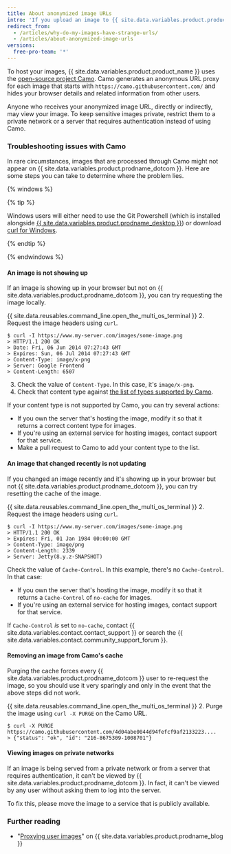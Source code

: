 ```yaml
---
title: About anonymized image URLs
intro: 'If you upload an image to {{ site.data.variables.product.product_name }}, the URL of the image will be modified so your information is not trackable.'
redirect_from:
  - /articles/why-do-my-images-have-strange-urls/
  - /articles/about-anonymized-image-urls
versions:
  free-pro-team: '*'
---
```


To host your images, {{ site.data.variables.product.product_name }} uses the [open-source project Camo](https://github.com/atmos/camo). Camo generates an anonymous URL proxy for each image that starts with ```https://camo.githubusercontent.com/``` and hides your browser details and related information from other users.

Anyone who receives your anonymized image URL, directly or indirectly, may view your image. To keep sensitive images private, restrict them to a private network or a server that requires authentication instead of using Camo.

### Troubleshooting issues with Camo

In rare circumstances, images that are processed through Camo might not appear on {{ site.data.variables.product.prodname_dotcom }}. Here are some steps you can take to determine where the problem lies.

{% windows %}

{% tip %}

Windows users will either need to use the Git Powershell (which is installed alongside [{{ site.data.variables.product.prodname_desktop }}](https://desktop.github.com/)) or download [curl for Windows](http://curl.haxx.se/download.html).

{% endtip %}

{% endwindows %}

#### An image is not showing up

If an image is showing up in your browser but not on {{ site.data.variables.product.prodname_dotcom }}, you can try requesting the image locally.

{{ site.data.reusables.command_line.open_the_multi_os_terminal }}
2. Request the image headers using `curl`.
  ```shell
  $ curl -I https://www.my-server.com/images/some-image.png
  > HTTP/1.1 200 OK
  > Date: Fri, 06 Jun 2014 07:27:43 GMT
  > Expires: Sun, 06 Jul 2014 07:27:43 GMT
  > Content-Type: image/x-png
  > Server: Google Frontend
  > Content-Length: 6507
  ```
3. Check the value of `Content-Type`. In this case, it's `image/x-png`.
4. Check that content type against [the list of types supported by Camo](https://github.com/atmos/camo/blob/master/mime-types.json).

If your content type is not supported by Camo, you can try several actions:
  * If you own the server that's hosting the image, modify it so that it returns a correct content type for images.
  * If you're using an external service for hosting images, contact support for that service.
  * Make a pull request to Camo to add your content type to the list.

#### An image that changed recently is not updating

If you changed an image recently and it's showing up in your browser but not {{ site.data.variables.product.prodname_dotcom }}, you can try resetting the cache of the image.

{{ site.data.reusables.command_line.open_the_multi_os_terminal }}
2. Request the image headers using `curl`.
  ```shell
  $ curl -I https://www.my-server.com/images/some-image.png
  > HTTP/1.1 200 OK
  > Expires: Fri, 01 Jan 1984 00:00:00 GMT
  > Content-Type: image/png
  > Content-Length: 2339
  > Server: Jetty(8.y.z-SNAPSHOT)
  ```

Check the value of `Cache-Control`. In this example, there's no `Cache-Control`. In that case:
  * If you own the server that's hosting the image, modify it so that it returns a `Cache-Control` of `no-cache` for images.
  * If you're using an external service for hosting images, contact support for that service.

 If `Cache-Control` *is* set to `no-cache`, contact {{ site.data.variables.contact.contact_support }} or search the {{ site.data.variables.contact.community_support_forum }}.

#### Removing an image from Camo's cache

Purging the cache forces every {{ site.data.variables.product.prodname_dotcom }} user to re-request the image, so you should use it very sparingly and only in the event that the above steps did not work.

{{ site.data.reusables.command_line.open_the_multi_os_terminal }}
2. Purge the image using `curl -X PURGE` on the Camo URL.
  ```shell
  $ curl -X PURGE https://camo.githubusercontent.com/4d04abe0044d94fefcf9af2133223....
  > {"status": "ok", "id": "216-8675309-1008701"}
  ```

#### Viewing images on private networks

If an image is being served from a private network or from a server that requires authentication, it can't be viewed by {{ site.data.variables.product.prodname_dotcom }}. In fact, it can't be viewed by any user without asking them to log into the server.

To fix this, please move the image to a service that is publicly available.

### Further reading

- "[Proxying user images](https://github.com/blog/1766-proxying-user-images)" on {{ site.data.variables.product.prodname_blog }}
